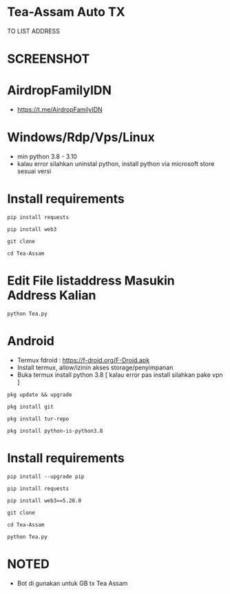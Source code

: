 # Tea-Assam Auto TX 
TO LIST ADDRESS

# SCREENSHOT




# AirdropFamilyIDN
- https://t.me/AirdropFamilyIDN

# Windows/Rdp/Vps/Linux
- min python 3.8 - 3.10
- kalau error silahkan uninstal python, install python via microsoft store sesuai versi

# Install requirements
```
pip install requests
```
```
pip install web3
```
```
git clone 
```
```
cd Tea-Assam
```
# Edit File listaddress Masukin Address Kalian
```
python Tea.py
```
# Android
- Termux fdroid : https://f-droid.org/F-Droid.apk
- Install termux, allow/izinin akses storage/penyimpanan
- Buka termux install python 3.8 [ kalau error pas install silahkan pake vpn ]
```
pkg update && upgrade
```
```
pkg install git
```
```
pkg install tur-repo
```
```
pkg install python-is-python3.8
```
# Install requirements
```
pip install --upgrade pip
```
```
pip install requests
```
```
pip install web3==5.28.0
```
```
git clone 
```
```
cd Tea-Assam
```
```
python Tea.py
```
# NOTED
- Bot di gunakan untuk GB tx Tea Assam
